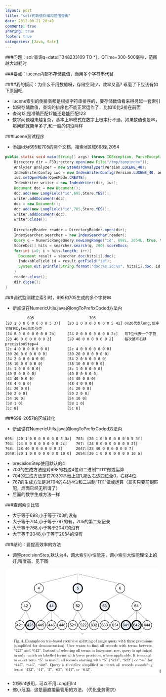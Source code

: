 ```yaml
---
layout: post
title: "solr的数值存储和范围查询"
date: 2012-09-21 20:49
comments: true
sharing: true
footer: true
categories: [Java, Solr]
---
```


###问题：solr查询q=date:[1348233109 TO *]，QTime=300-500毫秒，范围越大越耗时

###要点：lucene内部不存储数值，而用多个字符串代替

####我的疑问：为什么不用数值呀，存储空间少，效率又高? 琢磨了下应该有如下原因吧
+ lucene索引的倒排表都是根据字符串排序的，要存储数值看来得另起一套索引
+ 如果存储数值，查询的排序也不能正常运作了，比如10比2排在前面
+ 查询12,是准确匹配12能还是能匹配123
+ 数字问题越来越复杂，基本上串模式在数字上根本行不通，如果数值也是串，那问题就简单多了,和一般的词没两样

###lucene测试程序
+ 添加id为695和705的两个文档，搜索id区域698到2054 

```java
public static void main(String[] args) throws IOException, ParseException{
    Directory dir = FSDirectory.open(new File("/tmp/tempindex"));
    Analyzer analyzer = new StandardAnalyzer(Version.LUCENE_40);
    IndexWriterConfig iwc = new IndexWriterConfig(Version.LUCENE_40, analyzer);
    iwc.setOpenMode(OpenMode.CREATE);
    IndexWriter writer = new IndexWriter(dir, iwc);
    Document doc = new Document();  
    doc.add(new LongField("id",695,Store.YES));  
    writer.addDocument(doc);  
    doc = new Document();  
    doc.add(new LongField("id",705,Store.YES));  
    writer.addDocument(doc);  
    writer.close();
    
    DirectoryReader reader = DirectoryReader.open(dir);
    IndexSearcher searcher = new IndexSearcher(reader);
    Query q = NumericRangeQuery.newLongRange("id", 698L, 2054L, true, true); 
    ScoreDoc[] hits = searcher.search(q, 200).scoreDocs;  
    for(int i=0; i < hits.length; i++){
      Document result = searcher.doc(hits[i].doc);
      IndexableField id = result.getField("id");
      System.out.println(String.format("doc:%s,id:%s", hits[i].doc, id.numericValue().longValue()));
    }
    reader.close();
    dir.close();
}
```

###调试监测建立索引时，695和705生成的多个字符串
+ 断点设在NumericUtils.java的longToPrefixCoded方法内

```
          695                         705
[20 1 0 0 0 0 0 0 0 5 37]   [20 1 0 0 0 0 0 0 0 5 41] 0x20代表long,低字节放到bytes高索引位  
[24 8 0 0 0 0 0 0 0 2b]     [24 8 0 0 0 0 0 0 0 2c]   每7位代表一个字符
[28 40 0 0 0 0 0 0 2]       [28 40 0 0 0 0 0 0 2]     每次循环右移precisionStep=4
[2c 4 0 0 0 0 0 0 0]        [2c 4 0 0 0 0 0 0 0]
[30 20 0 0 0 0 0 0]         [30 20 0 0 0 0 0 0]
[34 2 0 0 0 0 0 0]          [34 2 0 0 0 0 0 0]
[38 10 0 0 0 0 0]           [38 10 0 0 0 0 0]
[3c 1 0 0 0 0 0]            [3c 1 0 0 0 0 0]
[40 8 0 0 0 0]              [40 8 0 0 0 0]
[44 40 0 0 0]               [44 40 0 0 0]
[48 4 0 0 0]                [48 4 0 0 0]
[4c 20 0 0]                 [4c 20 0 0]
[50 2 0 0]                  [50 2 0 0]
[54 10 0]                   [54 10 0]
[58 1 0]                    [58 1 0]
[5c 8]                      [5c 8]
```

###698-2057的区域转化
+ 断点设在NumericUtils.java的longToPrefixCoded方法内

```
698: [20 1 0 0 0 0 0 0 0 5 3a]  703: [20 1 0 0 0 0 0 0 0 5 3f] 
704: [24 8 0 0 0 0 0 0 0 2c]    767: [24 8 0 0 0 0 0 0 0 2f]
768: [28 40 0 0 0 0 0 0 3]      2047:[28 40 0 0 0 0 0 0 7]
2048:[20 1 0 0 0 0 0 0 0 10 0]  2054:[20 1 0 0 0 0 0 0 0 10 6]
```
+ precisionStep使用默认的4
+ 703的生成方法是对698的右边4位和二进制“1111”做或运算
+ 704的生成方法是在703的基础上加1,那么右边四位全0，右移4位
+ 767的生成方法是对704的右边4位和二进制“1111”做或运算（其实只要前缀匹配，后面已经无所谓了）
+ 后面的数字生成方法一样

###查询索引比较
+ 大于等于698,小于等于703的没有
+ 大于等于704,小于等于767的有，705的第二条记录
+ 大于等于768,小于等于2047的没有
+ 大于等于2048,小于等于2054的没有

###结论：要提高效率的方法
+ 调整precisionStep,默认为4，调大索引小性能差，调小索引大性能理论上的好,精度高，见下图

![rangequery](/images/post/rangequery.gif "rangequery")

+ 如果int够用，可以不用Long用Int
+ 缩小范围，这是最直接最管用的方法，（优化业务需求）

